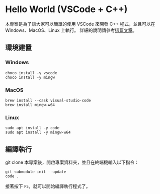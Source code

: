 # Hello World (VSCode + C++)

本專案是為了讓大家可以簡單的使用 VSCode 來開發 C++ 程式，並且可以在 Windows、MacOS、Linux 上執行。
詳細的說明請參考[這篇文章](#)。

## 環境建置

### Windows

```
choco install -y vscode
choco install -y mingw
```

### MacOS

```
brew install --cask visual-studio-code
brew install mingw-w64
```

### Linux

```
sudo apt install -y code
sudo apt install -y mingw-w64
```

## 編譯執行

git clone 本專案後，開啟專案資料夾，並且在終端機輸入以下指令：

```
git submodule init --update
code .
```

接著按下 `F5`，就可以開始編譯執行程式了。
